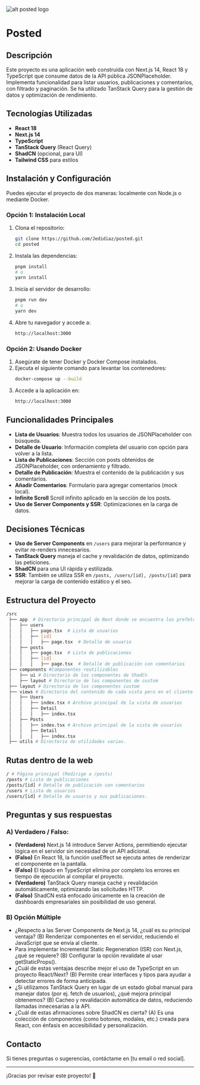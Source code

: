 ![alt posted logo](https://posted.jedidiazfagundez.com/social-media.jpg)
# Posted

## Descripción
Este proyecto es una aplicación web construida con Next.js 14, React 18 y TypeScript que consume datos de la API pública JSONPlaceholder. Implementa funcionalidad para listar usuarios, publicaciones y comentarios, con filtrado y paginación. Se ha utilizado TanStack Query para la gestión de datos y optimización de rendimiento.

## Tecnologías Utilizadas
- **React 18**
- **Next.js 14**
- **TypeScript**
- **TanStack Query** (React Query)
- **ShadCN** (opcional, para UI)
- **Tailwind CSS** para estilos

## Instalación y Configuración
Puedes ejecutar el proyecto de dos maneras: localmente con Node.js o mediante Docker.

### Opción 1: Instalación Local
1. Clona el repositorio:
   ```sh
   git clone https://github.com/Jedidiaz/posted.git
   cd posted
   ```
2. Instala las dependencias:
   ```sh
   pnpm install
   # o
   yarn install
   ```
3. Inicia el servidor de desarrollo:
   ```sh
   pnpm run dev
   # o
   yarn dev
   ```
4. Abre tu navegador y accede a:
   ```sh
   http://localhost:3000
   ```

### Opción 2: Usando Docker
1. Asegúrate de tener Docker y Docker Compose instalados.
2. Ejecuta el siguiente comando para levantar los contenedores:
   ```sh
   docker-compose up --build
   ```
3. Accede a la aplicación en:
   ```sh
   http://localhost:3000
   ```

## Funcionalidades Principales
- **Lista de Usuarios**: Muestra todos los usuarios de JSONPlaceholder con búsqueda.
- **Detalle de Usuario**: Información completa del usuario con opción para volver a la lista.
- **Lista de Publicaciones**: Sección con posts obtenidos de JSONPlaceholder, con ordenamiento y filtrado.
- **Detalle de Publicación**: Muestra el contenido de la publicación y sus comentarios.
- **Añadir Comentarios**: Formulario para agregar comentarios (mock local).
- **Infinite Scroll** Scroll infinito aplicado en la sección de los posts.
- **Uso de Server Components y SSR**: Optimizaciones en la carga de datos.

## Decisiones Técnicas
- **Uso de Server Components** en `/users` para mejorar la performance y evitar re-renders innecesarios.
- **TanStack Query** maneja el cache y revalidación de datos, optimizando las peticiones.
- **ShadCN** para una UI rápida y estilizada.
- **SSR**: También se utiliza SSR en `/posts, /users/[id], /posts/[id]` para mejorar la carga de contenido estático y el seo.

## Estructura del Proyecto
```bash
/src
 ├── app  # Directorio principal de Next donde se encuentra los prefetch, metadata etc
 │   ├── users
 │   │   ├── page.tsx  # Lista de usuarios
 │   │   ├── [id]
 │   │   │   ├── page.tsx  # Detalle de usuario
 │   ├── posts
 │   │   ├── page.tsx  # Lista de publicaciones
 │   │   ├── [id]
 │   │   │   ├── page.tsx  # Detalle de publicación con comentarios
 ├── components #Componentes reutilizables
 │   ├── ui # Directorio de los componentes de ShadCn
 │   ├── layout # Directorio de los componentes de custom
 ├── layout # Directorio de los componentes custom
 ├── views # Directorio del contenido de cada vista pero en el cliente
 │   ├── Users
 │   │   ├── index.tsx # Archivo principal de la vista de usuarios
 │   │   ├── Detail
 │   │   │   ├── index.tsx
 │   ├── Posts
 │   │   ├── index.tsx # Archivo principal de la vista de usuarios
 │   │   ├── Detail
 │   │   │   ├── index.tsx
 ├── utils # Directorio de utilidades varias.
```
## Rutas dentro de la web
```bash
/ # Página principal (Redirige a /posts)
/posts # Lista de publicaciones
/posts/[id] # Detalle de publicación con comentarios
/users # Lista de usuarios
/users/[id] # Detalle de usuario y sus publicaciones.
```

## Preguntas y sus respuestas
### A) **Verdadero / Falso**:
- **(Verdadero)** Next.js 14 introduce Server Actions, permitiendo ejecutar lógica en el servidor sin necesidad de un API adicional.
- **(Falso)** En React 18, la función useEffect se ejecuta antes de renderizar el componente en la pantalla.
- **(Falso)** El tipado en TypeScript elimina por completo los errores en tiempo de ejecución al compilar el proyecto.
- **(Verdadero)** TanStack Query maneja caché y revalidación automáticamente, optimizando las solicitudes HTTP.
- **(Falso)** ShadCN está enfocado únicamente en la creación de dashboards empresariales sin posibilidad de uso general.

### B) Opción Múltiple
- ¿Respecto a las Server Components de Next.js 14, ¿cuál es su principal ventaja?
(B) Renderizar componentes en el servidor, reduciendo el JavaScript que se envía al cliente.
- Para implementar Incremental Static Regeneration (ISR) con Next.js, ¿qué se requiere?
(B) Configurar la opción revalidate al usar getStaticProps().
- ¿Cuál de estas ventajas describe mejor el uso de TypeScript en un proyecto React/Next?
(B) Permite crear interfaces y tipos para ayudar a detectar errores de forma anticipada.
- ¿Si utilizamos TanStack Query en lugar de un estado global manual para
manejar datos (por ej. fetch de usuarios), ¿qué mejora principal obtenemos?
(B) Cacheo y revalidación automática de datos, reduciendo llamadas innecesarias a la API.
- ¿Cuál de estas afirmaciones sobre ShadCN es cierta?
(A) Es una colección de componentes (como botones, modales, etc.) creada para React, con énfasis en accesibilidad y personalización.

## Contacto
Si tienes preguntas o sugerencias, contáctame en [tu email o red social].

---

¡Gracias por revisar este proyecto! 🚀

